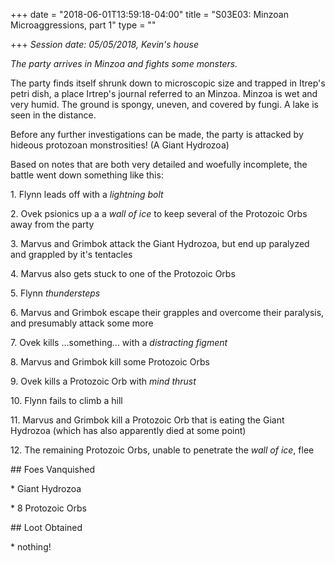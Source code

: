 +++
date = "2018-06-01T13:59:18-04:00"
title = "S03E03: Minzoan Microaggressions, part 1"
type = ""

+++
_Session date: 05/05/2018, Kevin's house_

_The party arrives in Minzoa and fights some monsters._

The party finds itself shrunk down to microscopic size and trapped in Itrep's petri dish, a place Irtrep's journal referred to an Minzoa. Minzoa is wet and very humid. The ground is spongy, uneven, and covered by fungi. A lake is seen in the distance. 

Before any further investigations can be made, the party is attacked by hideous protozoan monstrosities! (A Giant Hydrozoa)

Based on notes that are both very detailed and woefully incomplete, the battle went down something like this:

1\. Flynn leads off with a _lightning bolt_

2\. Ovek psionics up a a _wall of ice_ to keep several of the Protozoic Orbs away from the party

3\. Marvus and Grimbok attack the Giant Hydrozoa, but end up paralyzed and grappled by it's tentacles

4\. Marvus also gets stuck to one of the Protozoic Orbs

5\. Flynn _thundersteps_

6\. Marvus and Grimbok escape their grapples and overcome their paralysis, and presumably attack some more

7\. Ovek kills ...something... with a _distracting figment_

8\. Marvus and Grimbok kill some Protozoic Orbs

9\. Ovek kills a Protozoic Orb with _mind thrust_

10\. Flynn fails to climb a hill

11\. Marvus and Grimbok kill a Protozoic Orb that is eating the Giant Hydrozoa (which has also apparently died at some point)

12\. The remaining Protozoic Orbs, unable to penetrate the _wall of ice_, flee

\## Foes Vanquished

\* Giant Hydrozoa

\* 8 Protozoic Orbs

\## Loot Obtained

\* nothing!